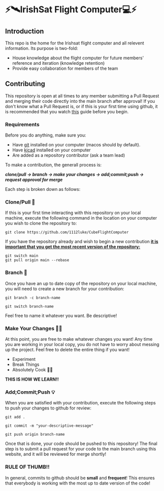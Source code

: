 # ⚡️🛰️IrishSat Flight Computer💻⚡️


## Introduction
This repo is the home for the Irishsat flight computer and all relevent information. Its purpose is two-fold:

 - House knowledge about the flight computer for future members' reference and iteration (knowledge retention)
 - Provide easy collaboration for members of the team

## Contributing
This repository is open at all times to any member submitting a Pull Request and merging their code directly into the main branch after approval! If you don't know what a Pull Request is, or if this is your first time using github, it is recommended that you watch [this](https://docs.github.com/en/get-started/start-your-journey/hello-world) guide before you begin.

### Requirements
Before you do anything, make sure you:
 - Have [git](https://git-scm.com/downloads) installed on your computer (macos should by default).
 - Have [kicad](https://www.kicad.org/) installed on your computer
 - Are added as a repository contributor (ask a team lead)

To make a contribution, the generall process is:

<b><i>clone/pull → branch → make your changes → add;commit;push → request approval for merge</i></b>

Each step is broken down as follows:

### Clone/Pull 🤖
If this is your first time interacting with this repository on your local machine, execute the following command in the location on your computer you wish to clone the repository to:

```
git clone https://github.com/1112luke/CubeFlightComputer
```

If you have the repository already and wish to begin a new contribution <b><u>it is important that you get the most recent version of the repository: </u></b>

```
git switch main
git pull origin main --rebase
```

### Branch 🪾
Once you have an up to date copy of the repository on your local machine, you will need to create a new branch for your contribution:

```
git branch -c branch-name
```

```
git switch branch-name
```

Feel free to name it whatever you want. Be descriptive!

### Make Your Changes 👨‍💻
At this point, you are free to make whatever changes you want! Any time you are working in your local copy, you do not have to worry about messing up the project. Feel free to delete the entire thing if you want!
 - Experiment
 - Break Things
 - Absolutely Cook 👨‍🍳

<b>THIS IS HOW WE LEARN!!</b>

### Add;Commit;Push 💡
When you are satisfied with your contribution, execute the following steps to push your changes to github for review:

```
git add .
```

```
git commit -m "your-descriptive-message"
```

```
git push origin branch-name
```

Once that is done, your code should be pushed to this repository! The final step is to submit a pull request for your code to the main branch using this website, and it will be reviewed for merge shortly!


### RULE OF THUMB!!
In general, commits to github should be <b>small</b> and <b>frequent</b>! This ensures that everybody is working with the most up to date version of the code!
